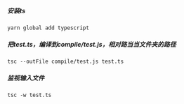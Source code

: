 

##### 安装ts

`yarn global add typescript`

##### 把test.ts，编译到compile/test.js，相对路当当文件夹的路径

`tsc --outFile compile/test.js test.ts `

##### 监视输入文件

`tsc -w test.ts`